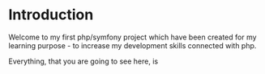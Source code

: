 # Introduction

Welcome to my first php/symfony project which have been created for my learning purpose - to increase my development skills connected with php.

Everything, that you are going to see here, is 